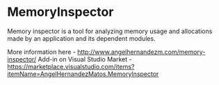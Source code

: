 # MemoryInspector
Memory inspector is a tool for analyzing memory usage and allocations made by an application and its dependent modules.

More information here - http://www.angelhernandezm.com/memory-inspector/
Add-in on Visual Studio Market - https://marketplace.visualstudio.com/items?itemName=AngelHernandezMatos.MemoryInspector
